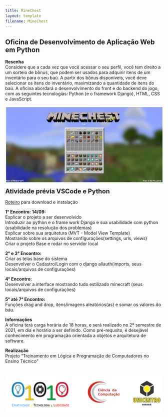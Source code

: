 ```yaml
---
title: MineChest
layout: template
filename: MineChest
--- 
```

<html>
<body>
<h2>
Oficina de Desenvolvimento de Aplicação Web em Python
</h2>
	
<p>
<b style="font-weight: bold;">Resenha<br></b>
Considere que a cada vez que você acessar o seu perfil, você tem direito a um sorteio de bônus, que podem ser usados para adquirir itens de um inventário para o seu baú. 
A partir dos bônus disponíveis, você deve selecionar os itens do inventário, maximizando a quantidade de itens do baú.
A oficina abordará o desenvolvimento do front e do backend do jogo, com as seguintes tecnologias: Python (e o framework Django), HTML, CSS e JavaScript.	
</p>
	
<img src="images/image.png"/>	

<p>
	<b style="font-size:20px;">Atividade prévia VSCode e Python</b>
</p>
<p>
	<a href="https://e2pc.github.io/ProjectPage/AtividadePrevia">Roteiro</a> para download e instalação
</p>
	
<p>
<b style="font-weight: bold;">1° Encontro: 14/09:<br></b>
	Explicar o projeto a ser desenvolvido<br>
	Introduzir ao python e o frame work Django e sua usabilidade com python (usabilidade na resolução dos problemas)<br>
	Explicar sobre sua arquitetura (MVT -  Model View Template)<br>
	Mostrando sobre os arquivos de configurações(settings, urls, views)<br>
	Criar o projeto Base e rodar no servidor local<br>
</p>
	
<p>
<b style="font-weight: bold;">2° e 3° Encontro:<br></b>
	Criar as telas base do sistema<br>
	Desenvolver o Cadastro/Login com o django allauth(imports, seus locais/arquivos de configurações)<br>
</p>
	
<p>
<b style="font-weight: bold;">4° Encontro:<br></b>
	Desenvolver a interface mostrando tudo estilizado minecraft
	(seus locais/arquivos de configurações)<br>
</p>

<p>
<b style="font-weight: bold;">5° até 7° Encontro:<br></b>
	Funções drag and drop, itens/imagens aleatórios(as) e somar os valores do báu.<br>
</p>

	
<p>
<b style="font-weight: bold;">Informações<br></b>
A oficina terá carga horária de 18 horas, e será realizado no 2º semestre de 2021, em dia e horário a ser definido. Como pré-requsito, é desejável conhecimento em programação orientada a objetos e arquitetura de software.
</p>
	
<p>
<b style="font-weight: bold;">Realização<br></b>
Projeto “Treinamento em Lógica e Programação de Computadores no Ensino Técnico”
</p>
	
<img src="images/Captura de tela 2021-09-02 233925 (1).png" style="margin-top: 25px"/>
</body>
</html>
